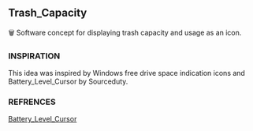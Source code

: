 ## Trash_Capacity

🗑️ Software concept for displaying trash capacity and usage as an icon.

### INSPIRATION

This idea was inspired by Windows free drive space indication icons and Battery_Level_Cursor by Sourceduty.

### REFRENCES

[Battery_Level_Cursor](https://github.com/sourceduty/Battery_Level_Cursor)
